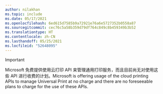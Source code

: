 ```yaml
---
author: nilakhan
ms.topic: include
ms.date: 05/17/2021
ms.openlocfilehash: 6ed615d7585b9a72921e76a6e5727352b0558a87
ms.sourcegitcommit: cec76c5a58b359d79df764c849c8b459349b3b52
ms.translationtype: HT
ms.contentlocale: zh-CN
ms.lasthandoff: 05/25/2021
ms.locfileid: "52648095"
---
```

<!-- markdownlint-disable MD041-->

> [!IMPORTANT]
> <span data-ttu-id="387d8-101">Microsoft 免费提供使用云打印 API 来管理通用打印服务，而且目前尚无对使用这些 API 进行收费的计划。</span><span class="sxs-lookup"><span data-stu-id="387d8-101">Microsoft is offering usage of the cloud printing APIs to manage Universal Print at no charge and there are no foreseeable plans to charge for the use of these APIs.</span></span>